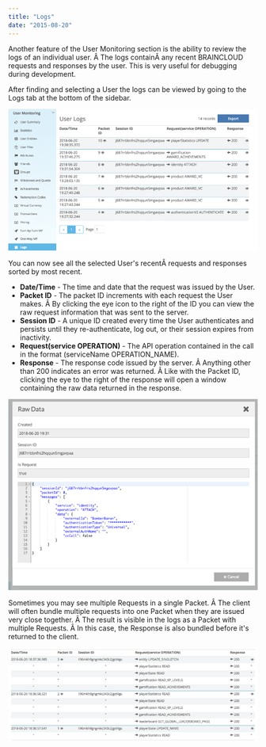 ```yaml
---
title: "Logs"
date: "2015-08-20"
---
```


Another feature of the User Monitoring section is the ability to review the logs of an individual user. Â The logs containÂ any recent BRAINCLOUD requests and responses by the user. This is very useful for debugging during development.

After finding and selecting a User the logs can be viewed by going to the Logs tab at the bottom of the sidebar.

[![](images/2018-06-20_20-39-53.png)](images/2018-06-20_20-39-53.png)

You can now see all the selected User's recentÂ requests and responses sorted by most recent.

- **Date/Time** \- The time and date that the request was issued by the User.
- **Packet ID** - The packet ID increments with each request the User makes. Â By clicking the eye icon to the right of the ID you can view the raw request information that was sent to the server.
- **Session ID** - A unique ID created every time the User authenticates and persists until they re-authenticate, log out, or their session expires from inactivity.
- **Request(service OPERATION)** - The API operation contained in the call in the format (serviceName OPERATION\_NAME).
- **Response** \- The response code issued by the server. Â Anything other than 200 indicates an error was returned. Â Like with the Packet ID, clicking the eye to the right of the response will open a window containing the raw data returned in the response.

[![](images/2018-06-20_20-43-44.png)](images/2018-06-20_20-43-44.png)

Sometimes you may see multiple Requests in a single Packet. Â The client will often bundle multiple requests into one Packet when they are issued very close together. Â The result is visible in the logs as a Packet with multiple Requests. Â In this case, the Response is also bundled before it's returned to the client.

[![](images/2018-06-20_20-46-51.png)](images/2018-06-20_20-46-51.png)
